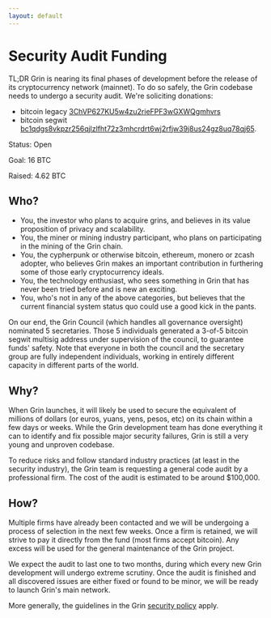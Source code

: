 ```yaml
---
layout: default
---
```


# Security Audit Funding

TL;DR Grin is nearing its final phases of development before the release of
its cryptocurrency network (mainnet). To do so safely, the Grin codebase needs
to undergo a security audit. We're soliciting donations:

* bitcoin legacy [3ChVP627KU5w4zu2rieFPF3wGXWQgmhvrs](https://blockstream.info/address/3ChVP627KU5w4zu2rieFPF3wGXWQgmhvrs)
* bitcoin segwit [bc1qdgs8vkpzr256qjlzlfht72z3mhcrdrt6wj2rfjw39j8us24gz8uq78qj65](https://blockstream.info/address/bc1qdgs8vkpzr256qjlzlfht72z3mhcrdrt6wj2rfjw39j8us24gz8uq78qj65).

Status: Open

Goal: 16 BTC

Raised: 4.62 BTC

## Who?

* You, the investor who plans to acquire grins, and believes in its value
proposition of privacy and scalability.
* You, the miner or mining industry participant, who plans on participating in
the mining of the Grin chain.
* You, the cypherpunk or otherwise bitcoin, ethereum, monero or zcash adopter,
who believes Grin makes an important contribution in furthering some of those
early cryptocurrency ideals.
* You, the technology enthusiast, who sees something in Grin that has never
been tried before and is new an exciting.
* You, who's not in any of the above categories, but believes that the current
financial system status quo could use a good kick in the pants.

On our end, the Grin Council (which handles all governance oversight) nominated
5 secretaries. Those 5 individuals generated a 3-of-5 bitcoin segwit multisig
address under supervision of the council, to guarantee funds' safety. Note that
everyone in both the council and the secretary group are fully independent
individuals, working in entirely different capacity in different parts of the
world.

## Why?

When Grin launches, it will likely be used to secure the equivalent of
millions of dollars (or euros, yuans, yens, pesos, etc) on its chain within
a few days or weeks. While the Grin development team has done everything it
can to identify and fix possible major security failures, Grin is still a very
young and unproven codebase.

To reduce risks and follow standard industry practices (at least in the
security industry), the Grin team is requesting a general code audit by a
professional firm. The cost of the audit is estimated to be around $100,000.

## How?

Multiple firms have already been contacted and we will be undergoing a process
of selection in the next few weeks. Once a firm is retained, we will strive to
pay it directly from the fund (most firms accept bitcoin). Any excess will be
used for the general maintenance of the Grin project.

We expect the audit to last one to two months, during which every new Grin
development will undergo extreme scrutiny. Once the audit is finished and all
discovered issues are either fixed or found to be minor, we will be ready to
launch Grin's main network.

More generally, the guidelines in the Grin [security policy](https://github.com/mimblewimble/grin/blob/master/SECURITY.md)
apply.

